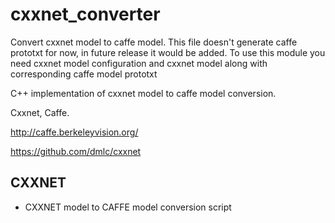 # cxxnet_converter
Convert cxxnet model to caffe model. This file doesn't generate caffe prototxt for now, in future release it would be added.
To use this module you need cxxnet model configuration and cxxnet model along with corresponding caffe model prototxt

 C++ implementation of cxxnet model to caffe model conversion.
 
 Cxxnet, Caffe. 
 
 http://caffe.berkeleyvision.org/

 https://github.com/dmlc/cxxnet
 
 ## CXXNET
  - CXXNET model to CAFFE model conversion script

